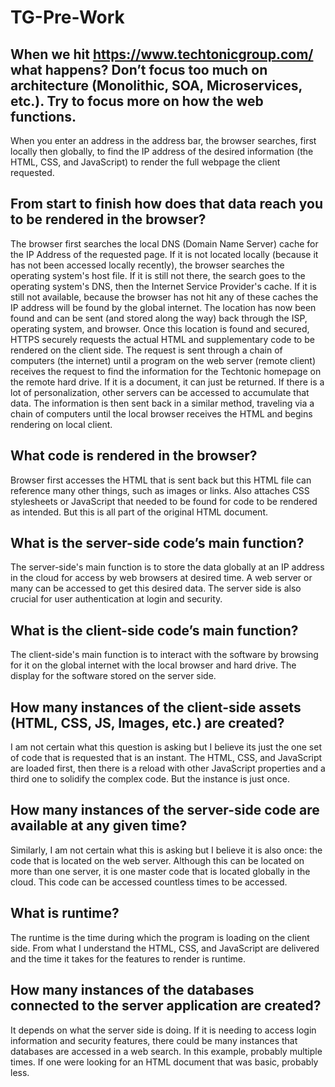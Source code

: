 # TG-Pre-Work

## When we hit https://www.techtonicgroup.com/ what happens? Don’t focus too much on architecture (Monolithic, SOA, Microservices, etc.). Try to focus more on how the web functions.

When you enter an address in the address bar, the browser searches, first locally then globally, to find the IP address of the desired information (the HTML, CSS, and JavaScript) to render the full webpage the client requested.

## From start to finish how does that data reach you to be rendered in the browser?

The browser first searches the local DNS (Domain Name Server) cache for the IP Address of the requested page. If it is not located locally (because it has not been accessed locally recently), the browser searches the operating system's host file. If it is still not there, the search goes to the operating system's DNS, then the Internet Service Provider's cache. If it is still not available, because the browser has not hit any of these caches the IP address will be found by the global internet. The location has now been found and can be sent (and stored along the way) back through the ISP, operating system, and browser. Once this location is found and secured, HTTPS securely requests the actual HTML and supplementary code to be rendered on the client side. The request is sent through a chain of computers (the internet) until a program on the web server (remote client) receives the request to find the information for the Techtonic homepage on the remote hard drive. If it is a document, it can just be returned. If there is a lot of personalization, other servers can be accessed to accumulate that data. The information is then sent back in a similar method, traveling via a chain of computers until the local browser receives the HTML and begins rendering on local client.

## What code is rendered in the browser?

Browser first accesses the HTML that is sent back but this HTML file can reference many other things, such as images or links. Also attaches CSS stylesheets or JavaScript that needed to be found for code to be rendered as intended. But this is all part of the original HTML document.

## What is the server-side code’s main function?

The server-side's main function is to store the data globally at an IP address in the cloud for access by web browsers at desired time. A web server or many can be accessed to get this desired data. The server side is also crucial for user authentication at login and security.

## What is the client-side code’s main function?

The client-side's main function is to interact with the software by browsing for it on the global internet with the local browser and hard drive. The display for the software stored on the server side.

## How many instances of the client-side assets (HTML, CSS, JS, Images, etc.) are created?

I am not certain what this question is asking but I believe its just the one set of code that is requested that is an instant. The HTML, CSS, and JavaScript are loaded first, then there is a reload with other JavaScript properties and a third one to solidify the complex code. But the instance is just once.

## How many instances of the server-side code are available at any given time?

Similarly, I am not certain what this is asking but I believe it is also once: the code that is located on the web server. Although this can be located on more than one server, it is one master code that is located globally in the cloud. This code can be accessed countless times to be accessed.

## What is runtime?

The runtime is the time during which the program is loading on the client side. From what I understand the HTML, CSS, and JavaScript are delivered and the time it takes for the features to render is runtime.

## How many instances of the databases connected to the server application are created?

It depends on what the server side is doing. If it is needing to access login information and security features, there could be many instances that databases are accessed in a web search. In this example, probably multiple times. If one were looking for an HTML document that was basic, probably less.
